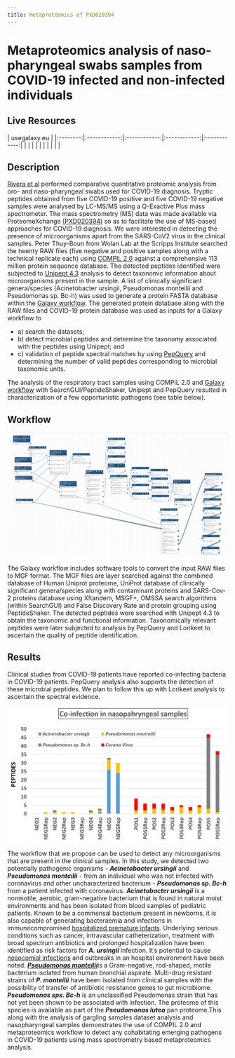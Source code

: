 ```yaml
---
title: Metaproteomics of PXD020394
---
```


# Metaproteomics analysis of naso-pharyngeal swabs samples from COVID-19 infected and non-infected individuals

## Live Resources

| usegalaxy.eu |
|:--------:|:------------:|:------------:|:------------:|:------------:|
| <FlatShield label="Input data" message="view" href="https://usegalaxy.eu/u/pratikjagtap/h/pxd020394-negatives-sps-sgps-pq-for-metaproteomics-inputs" alt="Raw data plus auxillary data" /> |
| <FlatShield label="Input data" message="view" href="https://usegalaxy.eu/u/pratikjagtap/h/pxd020394-positives-sps-sgps-pq-for-metaproteomics-inputs" alt="Raw data plus auxillary data" /> |
| <FlatShield label="Result history" message="view" href="https://usegalaxy.eu/u/pratikjagtap/h/outputs-pxd020394-negatives-sps-sgps-pq-for-metaproteomics" alt="Galaxy history" /> |
| <FlatShield label="Result history" message="view" href="https://usegalaxy.eu/u/pratikjagtap/h/outputs-pxd020394-positives-sps-sgps-pq-for-metaproteomics" alt="Galaxy history" /> |
| <FlatShield label="workflow" message="run" href="https://usegalaxy.eu/u/pratikjagtap/w/pxd020394-negativepositive-species-sgps-pq-for-metaproteomics-10072020 " alt="Galaxy workflow" /> |


## Description

[Rivera et al](https://www.sciencedirect.com/science/article/pii/S2352340920310155) performed comparative quantitative proteomic analysis from oro- and naso-pharyngeal swabs used for COVID-19 diagnosis. Tryptic peptides obtained from five COVID-19 positive and five COVID-19 negative samples were analysed by LC-MS/MS using a Q-Exactive Plus mass spectrometer. The mass spectrometry (MS) data was made available via ProteomeXchange [(PXD020394)](http://proteomecentral.proteomexchange.org/cgi/GetDataset?ID=PXD020394) so as to facilitate the use of MS-based approaches for COVID-19 diagnosis. We were interested in detecting the presence of microorganisms apart from the SARS-CoV2 virus in the clinical samples. Peter Thuy-Boun from Wolan Lab at the 
Scripps Institute searched the twenty RAW files (five negative and positive samples along with a technical replicate each) using [COMPIL 2.0](https://pubs.acs.org/doi/10.1021/acs.jproteome.8b00722) against a comprehensive 113 million protein sequence database. The detected peptides identified were subjected to [Unipept 4.3](https://unipept.ugent.be/datasets) analysis to detect taxonomic information about microorganisms present in the sample. A list of clinically significant genera/species (Acinetobacter ursingii, Pseudomonas monteilii and Pseudomonas sp. Bc-h) was used to generate a protein FASTA database within the [Galaxy workflow](https://usegalaxy.eu/u/pratikjagtap/w/pxd020394-negativepositive-species-sgps-pq-for-metaproteomics-10072020). The generated protein database along with the RAW files and COVID-19 protein database was used as inputs for a Galaxy workflow to 
- a) search the datasets; 
- b) detect microbial peptides and determine the taxonomy associated with the peptides using Unipept; and 
- c) validation of peptide spectral matches by using [PepQuery](https://genome.cshlp.org/content/early/2019/01/04/gr.235028.118) and determining the number of valid peptides corresponding to microbial taxonomic units.

The analysis of the respiratory tract samples using COMPIL 2.0 and [Galaxy workflow](https://usegalaxy.eu/u/pratikjagtap/w/pxd020394-negativepositive-species-sgps-pq-for-metaproteomics-10072020) with SearchGUI/PeptideShaker, Unipept and PepQuery resulted in characterization of a few 
opportunistic pathogens (see table below).

## Workflow

![](./img/wf.jpg)

The Galaxy workflow includes software tools to convert the input RAW files to MGF format. The MGF files are layer searched against the combined database of Human Uniprot proteome, UniProt database of clinically significant genera/species along with contaminant proteins and SARS-Cov-2 proteins database using X!tandem, MSGF+, OMSSA search algorithms (within SearchGUI) and False Discovery Rate and protein grouping using PeptideShaker. The detected peptides were searched with Unipept 4.3 to obtain the taxonomic and functional information. Taxonomically relevant peptides were later subjected to analysis by PepQuery and Lorikeet to ascertain the quality of peptide identification.



## Results

Clinical studies from COVID-19 patients have reported co-infecting bacteria in COVID-19 patients. PepQuery analysis also supports the detection of these microbial peptides. We plan to follow 
this up with Lorikeet analysis to ascertain the spectral evidence. 

![](./img/Result_output.png)


The workflow that we propose can be used to detect any microorganisms that are present in the clinical samples. In this study, we detected two potentially pathogenic organisms - **_Acinetobacter ursingii_** and **_Pseudomonas monteilii_** - from an individual who was not infected with coronavirus and other uncharacterized bacterium - **_Pseudomonas sp. Bc-h_** from a patient infected with coronavirus.
**_Acinetobacter ursingii_** is a nonmotile, aerobic, gram-negative bacterium that is found in natural moist environments and has been isolated from blood samples of pediatric patients. Known to be a commensal bacterium present in newborns, it is also capable of generating bacteraemia and infections in immunocompromised [hospitalized premature infants](https://journals.lww.com/pidj/Fulltext/2020/03000/Nosocomial_Bacteraemia_Caused_by_Acinetobacter.22.aspx).
Underlying serious conditions such as  cancer, intravascular catheterization, treatment with broad spectrum antibiotics and prolonged hospitalization have been identified as risk factors for **_A. ursingii_** infection. It’s potential to cause [nosocomial infections](https://www.ncbi.nlm.nih.gov/pmc/articles/PMC4907768/) and outbreaks in an hospital environment have been noted. [**_Pseudomonas monteilii_**](https://pubmed.ncbi.nlm.nih.gov/9226917/)is a Gram-negative, rod-shaped, motile bacterium isolated from human bronchial aspirate. Multi-drug resistant strains of **_P. monteilii_** have been isolated from clinical samples 
with the possibility of transfer of antibiotic resistance genes to gut microbiome. **_Pseudomonas sps. Bc-h_** is an unclassified Pseudomonas strain that has not yet been shown to be associated with infection. 
The proteome of this species is available as part of the **_Pseudomonas lutea_** pan proteome.This along with the analysis of gargling samples dataset analysis and nasopharyngeal samples demonstrates the use of COMPIL 2.0 and metaproteomics workflow to detect any cohabitating emerging pathogens in COVID-19 patients using mass spectrometry based metaproteomics analysis.
